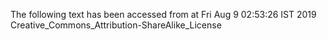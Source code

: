 The following text has been accessed from at Fri Aug 9 02:53:26 IST 2019
Creative_Commons_Attribution-ShareAlike_License
